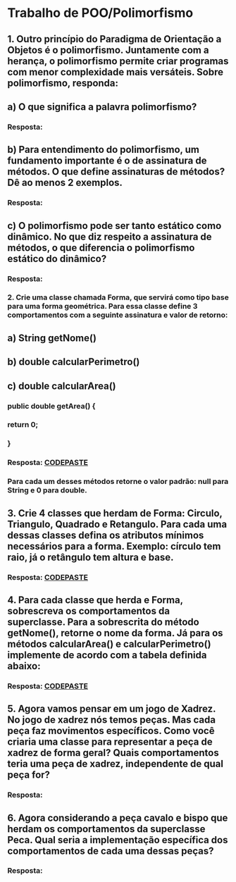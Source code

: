 # Trabalho de POO/Polimorfismo
## 1. Outro princípio do Paradigma de Orientação a Objetos é o polimorfismo. Juntamente com a herança, o polimorfismo permite criar programas com menor complexidade mais versáteis. Sobre polimorfismo, responda:

## a) O que significa a palavra polimorfismo?
### Resposta:
## b) Para entendimento do polimorfismo, um fundamento importante é o de assinatura de métodos. O que define assinaturas de métodos? Dê ao menos 2 exemplos.
### Resposta:
## c) O polimorfismo pode ser tanto estático como dinâmico. No que diz respeito a assinatura de métodos, o que diferencia o polimorfismo estático do dinâmico?
### Resposta:


### 2. Crie uma classe chamada Forma, que servirá como tipo base para uma forma geométrica. Para essa classe define 3 comportamentos com a seguinte assinatura e valor de retorno:

## a) String getNome()

## b) double calcularPerimetro()

## c) double calcularArea()

### public double getArea() {

###   return 0;

### }
### Resposta: [CODEPASTE](/src/main)
### Para cada um desses métodos retorne o valor padrão: null para String e 0 para double.

## 3. Crie 4 classes que herdam de Forma: Circulo, Triangulo, Quadrado e Retangulo. Para cada uma dessas classes defina os atributos mínimos necessários para a forma. Exemplo: círculo tem raio, já o retângulo tem altura e base.
### Resposta: [CODEPASTE](/src/main)

## 4. Para cada classe que herda e Forma, sobrescreva os comportamentos da superclasse. Para a sobrescrita do método getNome(), retorne o nome da forma. Já para os métodos calcularArea() e calcularPerimetro() implemente de acordo com a tabela definida abaixo:
### Resposta: [CODEPASTE](/src/main)

## 5. Agora vamos pensar em um jogo de Xadrez. No jogo de xadrez nós temos peças. Mas cada peça faz movimentos específicos. Como você criaria uma classe para representar a peça de xadrez de forma geral? Quais comportamentos teria uma peça de xadrez, independente de qual peça for?
### Resposta:

## 6. Agora considerando a peça cavalo e bispo que herdam os comportamentos da superclasse Peca. Qual seria a implementação específica dos comportamentos de cada uma dessas peças?
### Resposta:
